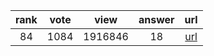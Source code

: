 
| rank | vote | view | answer | url |
|:-:|:-:|:-:|:-:|:-:|
|84|1084|1916846|18| [url](http://stackoverflow.com/questions/627435/how-do-i-remove-an-element-from-a-list-by-index-in-python) |
